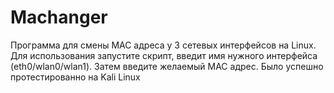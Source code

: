 # Machanger
Программа для смены MAC адреса у 3 сетевых интерфейсов на Linux. Для использования запустите скрипт, введит имя нужного интерфейса (eth0/wlan0/wlan1). Затем введите желаемый MAC адрес. Было успешно протестированно на Kali Linux

